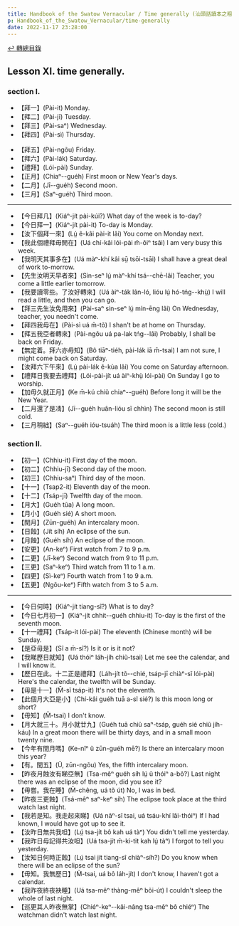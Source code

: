 ```yaml
---
title: Handbook of the Swatow Vernacular / Time generally (汕頭話讀本之粗略其時間)
p: Handbook_of_the_Swatow_Vernacular/time-generally
date: 2022-11-17 23:28:00
---
```


[↩️ 轉總目錄](/Handbook_of_the_Swatow_Vernacular)

## Lesson XI. time generally.

### section I.

* 【拜一】(Pài-it) Monday.
* 【拜二】(Pài-jī) Tuesday.
* 【拜三】(Pài-saⁿ) Wednesday.
* 【拜四】(Pài-sì) Thursday.
<!--more-->
* 【拜五】(Pài-ngõu) Friday.
* 【拜六】(Pài-lák) Saturday.
* 【禮拜】(Lói-pài) Sunday.
* 【正月】(Chiaⁿ--guéh) First moon or New Year's days.
* 【二月】(Jī--guéh) Second moon.
* 【三月】(Saⁿ-guéh) Third moon.

------

* 【今日拜几】(Kiáⁿ-jít pài-kúi?) What day of the week is to-day?
* 【今日拜一】(Kiáⁿ-jít pài-it) To-day is Monday.
* 【汝下個拜一來】(Lṳ́ ẽ-kâi pài-it lâi) You come on Monday next.
* 【我此個禮拜毋閒在】(Uá chí-kâi lói-pài m̄-ôiⁿ tsãi) I am very busy this week.
* 【我明天其事多在】(Uá màⁿ-khí kâi sṳ̄ tsōi-tsāi) I shall have a great deal of work to-morrow.
* 【先生汝明天早者來】(Sin-seⁿ lṳ́ màⁿ-khí tsá--chē-lâi) Teacher, you come a little earlier tomorrow.
* 【我要讀零些。了汝好轉來】(Uá àiⁿ-ták lân-ló, lióu lṳ́ hó-tńg--khṳ̀) I will read a little, and then you can go.
* 【拜三先生汝免用來】(Pài-saⁿ sin-seⁿ lṳ́ mín-ēng lâi) On Wednesday, teacher, you needn't come.
* 【拜四我毋在】(Pài-sì uá m̄-tõ) I shan't be at home on Thursday.
* 【拜五我亞者轉來】(Pài-ngõu uá pa-lak tńg--lâi) Probably, I shall be back on Friday.
* 【無定着。拜六亦毋知】(Bô tiāⁿ-tiéh, pài-lák iā m̄-tsai) I am not sure, I might come back on Saturday.
* 【汝拜六下午來】(Lṳ́ pài-lák ẽ-kùa lâi) You come on Saturday afternoon.
* 【禮拜日我要去禮拜】(Lói-pài-jít uá àiⁿ-khṳ̀ lói-pài) On Sunday I go to worship.
* 【加毋久就正月】(Ke m̄-kú chiũ chiaⁿ--guéh) Before long it will be the New Year.
* 【二月還了是凊】(Jī--guéh huân-lióu sĩ chhìn) The second moon is still cold.
* 【三月稍絀】(Saⁿ--guéh ióu-tsuáh) The third moon is a little less (cold.)

### section II.

* 【初一】(Chhiu-it) First day of the moon.
* 【初二】(Chhiu-jī) Second day of the moon.
* 【初三】(Chhiu-saⁿ) Third day of the moon.
* 【十一】(Tsap2-it) Eleventh day of the moon.
* 【十二】(Tsáp-jī) Twelfth day of the moon.
* 【月大】(Guéh tūa) A long moon.
* 【月小】(Guéh sié) A short moon.
* 【閏月】(Zūn-guéh) An intercalary moon.
* 【日蝕】(Jít síh) An eclipse of the sun.
* 【月蝕】(Guéh síh) An eclipse of the moon.
* 【安更】(An-keⁿ) First watch from 7 to 9 p.m.
* 【二更】(Jī-keⁿ) Second watch from 9 to 11 p.m.
* 【三更】(Saⁿ-keⁿ) Third watch from 11 to 1 a.m.
* 【四更】(Sì-keⁿ) Fourth watch from 1 to 9 a.m.
* 【五更】(Ngõu-keⁿ) Fifth watch from 3 to 5 a.m.

------

* 【今日何時】(Kiáⁿ-jít tiang-sî?) What is to day?
* 【今日七月初一】(Kiáⁿ-jít chhit--guéh chhiu-it) To-day is the first of the seventh moon.
* 【十一禮拜】(Tsáp-it lói-pài) The eleventh (Chinese month) will be Sunday.
* 【是亞毋是】(Sĩ a m̄-sĩ?) Is it or is it not?
* 【我睇歷日就知】(Uá thóiⁿ láh-jíh chiũ-tsai) Let me see the calendar, and I will know it.
* 【歷日在此。十二正是禮拜】(Láh-jít tõ--chié, tsáp-jī chiàⁿ-sĩ lói-pài) Here's the calendar, the twelfth will be Sunday.
* 【毋是十一】(M̄-sĩ tsáp-it) It's not the eleventh.
* 【此個月大亞是小】(Chí-kâi guéh tuā a-sĩ sié?) Is this moon long or short?
* 【毋知】(M̄-tsai) I don't know.
* 【月大就三十。月小就廿九】(Guéh tuā chiũ saⁿ-tsáp, guéh sié chiũ jíh-káu) In a great moon there will be thirty days, and in a small moon twenty nine.
* 【今年有閏月嗎】(Ke-nîⁿ ũ zūn-guéh mē?) Is there an intercalary moon this year?
* 【有。閏五】(Ũ, zūn-ngõu) Yes, the fifth intercalary moon.
* 【昨夜月蝕汝有睇亞無】(Tsa-mêⁿ guéh síh lṳ́ ũ thóiⁿ a-bô?) Last night there was an eclipse of the moon, did you see it?
* 【毋嘗。我在睡】(M̄-chêng, uá tõ út) No, I was in bed.
* 【昨夜三更蝕】(Tsá-mêⁿ saⁿ-keⁿ síh) The eclipse took place at the third watch last night.
* 【我若是知。我走起来睇】(Uá nāⁿ-sĩ tsai, uá tsáu-khí lâi-thóiⁿ) If I had known, I would have got up to see it.
* 【汝昨日無共我呾】(Lṳ́ tsa-jít bô kah uá tàⁿ) You didn't tell me yesterday.
* 【我昨日毋記得共汝呾】(Uá tsa-jít m̄-kì-tit kah lṳ́ tàⁿ) I forgot to tell you yesterday.
* 【汝知日何時正蝕】(Lṳ́ tsai jít tiang-sî chiàⁿ-síh?) Do you know when there will be an eclipse of the sun?
* 【毋知。我無歷日】(M̄-tsai, uá bô láh-jít) I don't know, I haven't got a calendar.
* 【我昨夜終夜袂睡】(Uá tsa-mêⁿ thàng-mêⁿ bõi-út) I couldn't sleep the whole of last night.
* 【巡更其人昨夜無掌】(Chiéⁿ-keⁿ--kâi-nâng tsa-mêⁿ bô chiéⁿ) The watchman didn't watch last night.
